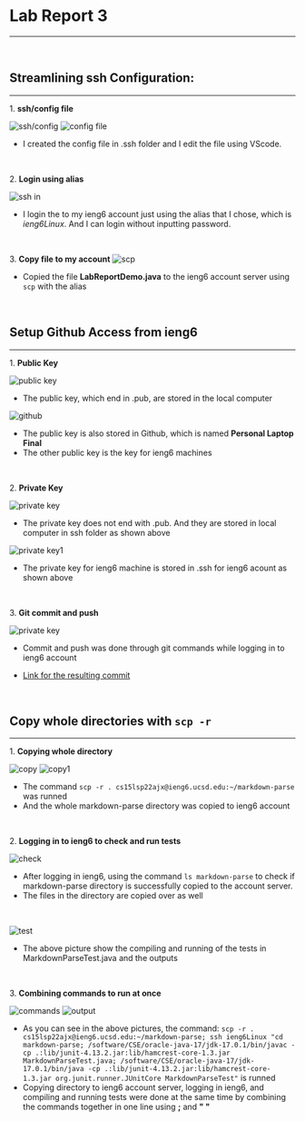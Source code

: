 # Lab Report 3
---
<br/>

## Streamlining ssh Configuration:
---
1\. **ssh/config file**

![ssh/config](labstep1.1.PNG)
![config file](labstep1.PNG)
<br/>

- I created the config file in .ssh folder and I edit the file using VScode.
<br/>


2\. **Login using alias**

![ssh in](labstep1.2.PNG)
- I login the to my ieng6 account just using the alias that I chose, which is *ieng6Linux*. And I can login without inputting password.
<br/>

3\. **Copy file to my account**
![scp](labstep1.4.PNG)
- Copied the file **LabReportDemo.java** to the ieng6 account server using `scp` with the alias

<br/>

## Setup Github Access from ieng6
---
1\. **Public Key**

![public key](labstep2.PNG)
- The public key, which end in .pub, are stored in the local computer

![github](labstep2.2.PNG)
- The public key is also stored in Github, which is named **Personal Laptop Final**
- The other public key is the key for ieng6 machines

<br/>

2\. **Private Key**

![private key](labstep2.1.PNG)
- The private key does not end with .pub. And they are stored in local computer in ssh folder as shown above

![private key1](labstep2.3.PNG)
- The private key for ieng6 machine is stored in .ssh for ieng6 acount as shown above

<br/>

3\. **Git commit and push**

![private key](labstep2.4.PNG)
- Commit and push was done through git commands
while logging in to ieng6 account

- [Link for the resulting commit](https://github.com/AliceFeather/markdown-parser/commit/40683d03de615b1d9f2fdc25dde3b5159d783c22
)

<br/>

## Copy whole directories with `scp -r`
---

1\. **Copying whole directory**

![copy](labstep3.1.PNG)
![copy1](labstep3.11.PNG)
- The command `scp -r . cs15lsp22ajx@ieng6.ucsd.edu:~/markdown-parse` was runned
- And the whole markdown-parse directory was copied to ieng6 account

<br/>

2\. **Logging in to ieng6 to check and run tests**

![check](labstep3.PNG)
- After logging in ieng6, using the command `ls markdown-parse` to check if markdown-parse directory is successfully copied to the account server.
- The files in the directory are copied over as well
<br/>

![test](labstep3.22.PNG)
- The above picture show the compiling and running of the tests in MarkdownParseTest.java and the outputs

<br/>

3\. **Combining commands to run at once**

![commands](labstep3.3.PNG)
![output](labstep3.31.PNG)
- As you can see in the above pictures, the command: `scp -r . cs15lsp22ajx@ieng6.ucsd.edu:~/markdown-parse; ssh ieng6Linux "cd markdown-parse; /software/CSE/oracle-java-17/jdk-17.0.1/bin/javac -cp .:lib/junit-4.13.2.jar:lib/hamcrest-core-1.3.jar MarkdownParseTest.java; /software/CSE/oracle-java-17/jdk-17.0.1/bin/java -cp .:lib/junit-4.13.2.jar:lib/hamcrest-core-1.3.jar org.junit.runner.JUnitCore MarkdownParseTest"` is runned
- Copying directory to ieng6 account server, logging in ieng6, and compiling and running tests were done at the same time by combining the commands together in one line using **;** and **" "**



